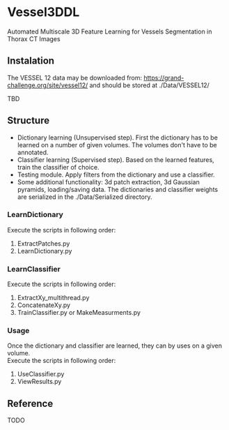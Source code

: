 # Vessel3DDL

Automated Multiscale 3D Feature Learning for Vessels Segmentation in Thorax CT Images

## Instalation 

The VESSEL 12 data may be downloaded from: https://grand-challenge.org/site/vessel12/
and should be stored at ./Data/VESSEL12/

TBD

## Structure

* Dictionary learning (Unsupervised step). First the dictionary has to be learned on a number of given volumes. The volumes don't have to be annotated. 
* Classifier learning (Supervised step). Based on the learned features, train the classifier of choice.
* Testing module. Apply filters from the dictionary and use a classifier.
* Some additional functionality: 3d patch extraction, 3d Gaussian pyramids, loading/saving data.
The dictionaries and classifier weights are serialized in the ./Data/Serialized directory.

### LearnDictionary
Execute the scripts in following order: <br />
1. ExtractPatches.py <br />
2. LearnDictionary.py <br />
### LearnClassifier
Execute the scripts in following order: <br />
1. ExtractXy_multithread.py <br />
2. ConcatenateXy.py <br />
3. TrainClassifier.py or MakeMeasurments.py <br />
### Usage
Once the dictionary and classifier are learned, they can by uses on a given volume. <br />
Execute the scripts in following order: <br />
1. UseClassifier.py <br />
2. ViewResults.py <br />

## Reference
TODO


